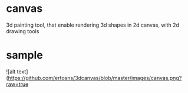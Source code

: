 # canvas
3d painting tool, that enable rendering 3d shapes in 2d canvas, with 2d drawing tools

# sample

![alt text](https://github.com/ertosns/3dcanvas/blob/master/images/canvas.png?raw=true
